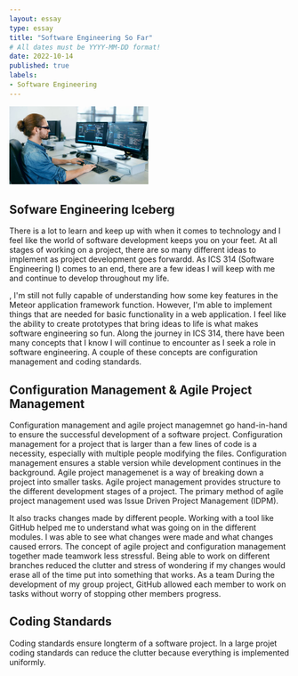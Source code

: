 ```yaml
---
layout: essay
type: essay
title: "Software Engineering So Far"
# All dates must be YYYY-MM-DD format!
date: 2022-10-14
published: true
labels:
- Software Engineering
---
```


<img width="250px" class="rounded float-start pe-4" src="../img/swe/swestockphoto.jpeg" alt = "SWE at desk">

## Sofware Engineering Iceberg
There is a lot to learn and keep up with when it comes to technology and I feel like the world of software development keeps you on your feet. At all stages of working on a project, there are so many different ideas to implement as project development goes forwardd. As ICS 314 (Software Engineering I) comes to an end, there are a few ideas I will keep with me and continue to develop throughout my life. 

, I'm still not fully capable of understanding how some key features in the Meteor application framework function. However, I'm able to implement things that are needed for basic functionality in a web application. I feel like the ability to create prototypes that bring ideas to life is what makes software engineering so fun. Along the journey in ICS 314, there have been many concepts that I know I will continue to encounter as I seek a role in software engineering. A couple of these concepts are configuration management and coding standards.

## Configuration Management & Agile Project Management
Configuration management and agile project managemnet go hand-in-hand to ensure the successful development of a software project. Configuration management for a project that is larger than a few lines of code is a necessity, especially with multiple people modifying the files. Configuration management ensures a stable version while development continues in the background. Agile project managemenet is a way of breaking down a project into smaller tasks. Agile project management provides structure to the different development stages of a project. The primary method of agile project management used was Issue Driven Project Management (IDPM). 

It also tracks changes made by different people. Working with a tool like GitHub helped me to understand what was going on in the different modules. I was able to see what changes were made and what changes caused errors. The concept of agile project and configuration management together made teamwork less stressful. Being able to work on different branches reduced the clutter and stress of wondering if my changes would erase all of the time put into something that works. As a team During the development of my group project, GitHub allowed each member to work on tasks without worry of stopping other members progress.
 
## Coding Standards 
Coding standards ensure longterm of a software project. In a large projet coding standards can reduce the clutter because everything is implemented uniformly. 

